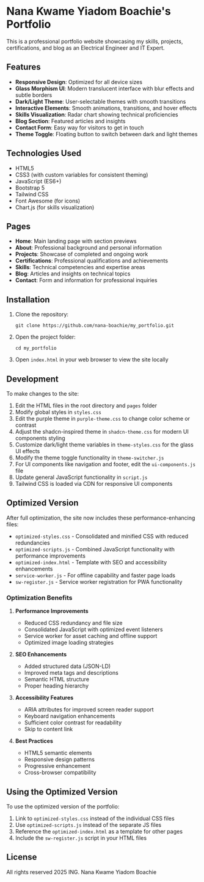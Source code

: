 # Nana Kwame Yiadom Boachie's Portfolio

This is a professional portfolio website showcasing my skills, projects, certifications, and blog as an Electrical Engineer and IT Expert.

## Features

- **Responsive Design**: Optimized for all device sizes
- **Glass Morphism UI**: Modern translucent interface with blur effects and subtle borders
- **Dark/Light Theme**: User-selectable themes with smooth transitions
- **Interactive Elements**: Smooth animations, transitions, and hover effects
- **Skills Visualization**: Radar chart showing technical proficiencies
- **Blog Section**: Featured articles and insights
- **Contact Form**: Easy way for visitors to get in touch
- **Theme Toggle**: Floating button to switch between dark and light themes

## Technologies Used

- HTML5
- CSS3 (with custom variables for consistent theming)
- JavaScript (ES6+)
- Bootstrap 5
- Tailwind CSS
- Font Awesome (for icons)
- Chart.js (for skills visualization)

## Pages

- **Home**: Main landing page with section previews
- **About**: Professional background and personal information
- **Projects**: Showcase of completed and ongoing work
- **Certifications**: Professional qualifications and achievements
- **Skills**: Technical competencies and expertise areas
- **Blog**: Articles and insights on technical topics
- **Contact**: Form and information for professional inquiries

## Installation

1. Clone the repository:
   ```
   git clone https://github.com/nana-boachie/my_portfolio.git
   ```
2. Open the project folder:
   ```
   cd my_portfolio
   ```
3. Open `index.html` in your web browser to view the site locally

## Development

To make changes to the site:

1. Edit the HTML files in the root directory and `pages` folder
2. Modify global styles in `styles.css`
3. Edit the purple theme in `purple-theme.css` to change color scheme or contrast
4. Adjust the shadcn-inspired theme in `shadcn-theme.css` for modern UI components styling
5. Customize dark/light theme variables in `theme-styles.css` for the glass UI effects
6. Modify the theme toggle functionality in `theme-switcher.js`
7. For UI components like navigation and footer, edit the `ui-components.js` file
8. Update general JavaScript functionality in `script.js`
9. Tailwind CSS is loaded via CDN for responsive UI components

## Optimized Version

After full optimization, the site now includes these performance-enhancing files:

- `optimized-styles.css` - Consolidated and minified CSS with reduced redundancies
- `optimized-scripts.js` - Combined JavaScript functionality with performance improvements
- `optimized-index.html` - Template with SEO and accessibility enhancements
- `service-worker.js` - For offline capability and faster page loads
- `sw-register.js` - Service worker registration for PWA functionality

### Optimization Benefits

1. **Performance Improvements**
   - Reduced CSS redundancy and file size
   - Consolidated JavaScript with optimized event listeners
   - Service worker for asset caching and offline support
   - Optimized image loading strategies

2. **SEO Enhancements**
   - Added structured data (JSON-LD)
   - Improved meta tags and descriptions
   - Semantic HTML structure
   - Proper heading hierarchy

3. **Accessibility Features**
   - ARIA attributes for improved screen reader support
   - Keyboard navigation enhancements
   - Sufficient color contrast for readability
   - Skip to content link

4. **Best Practices**
   - HTML5 semantic elements
   - Responsive design patterns
   - Progressive enhancement
   - Cross-browser compatibility

## Using the Optimized Version

To use the optimized version of the portfolio:

1. Link to `optimized-styles.css` instead of the individual CSS files
2. Use `optimized-scripts.js` instead of the separate JS files
3. Reference the `optimized-index.html` as a template for other pages
4. Include the `sw-register.js` script in your HTML files

## License

All rights reserved 2025 ING. Nana Kwame Yiadom Boachie
